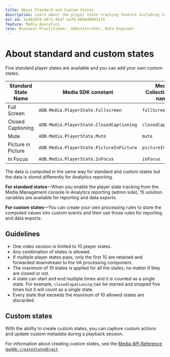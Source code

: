 ```yaml
---
title: About Standard and Custom States
description: Learn about the player state tracking feature including requirements and guidelines for implementing and reporting standard and custom player states.
exl-id: 3c492055-d471-4147-aa78-b058d6b931f4
feature: Media Analytics
role: Business Practitioner, Administrator, Data Engineer
---
```

# About standard and custom states

Five standard player states are available and you can add your own custom states.

|  Standard State Name  |  Media SDK constant                      |  Media Collection API name  |
|-----------------------|------------------------------------------|-----------------------------|
|  Full Screen          |  `ADB.Media.PlayerState.Fullscreen`        |  `fullScreen`                 |
|  Closed Captioning    |  `ADB.Media.PlayerState.ClosedCaptioning`  |  `closedCaptioning`           |
|  Mute                 |  `ADB.Media.PlayerState.Mute`              |  `mute`                       |
|  Picture in Picture   |  `ADB.Media.PlayerState.PictureInPicture`  |  `pictureInPicture`           |
|  In Focus             |  `ADB.Media.PlayerState.InFocus`           |  `inFocus`                    |

The data is computed in the same way for standard and custom states but the data is stored differently for Analytics reporting.

**For standard states**—When you enable the player state tracking from the Media Management console in Analytics reporting (admin side), 15 solution variables are available for reporting and data exports.

**For custom states**—You can create your own processing rules to store the computed values into custom events and then use those rules for reporting and data exports.

## Guidelines

* One video session is limited to 10 player states.
* Any combination of states is allowed.
* If multiple player states pass, only the first 10 are retained and forwarded downstream to the VA processing component.
* The maximum of 10 states is applied for all the states, no matter if they are closed or not.
* A state can start and end multiple times and it is counted as a single state. For example, `closedCapationing` can be started and stopped five times but it will count as a single state.
* Every state that exceeds the maximum of 10 allowed states are discarded.

## Custom states

With the ability to create custom states, you can capture custom actions and update custom metadata during a playback session.

For information about creating custom states, see the [Media API Reference guide: `createStateObject`](https://aep-sdks.gitbook.io/docs/using-mobile-extensions/adobe-media-analytics/media-api-reference#createstateobject)
